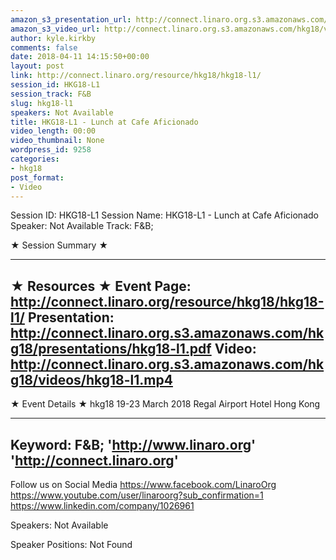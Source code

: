 ```yaml
---
amazon_s3_presentation_url: http://connect.linaro.org.s3.amazonaws.com/hkg18/presentations/hkg18-l1.pdf
amazon_s3_video_url: http://connect.linaro.org.s3.amazonaws.com/hkg18/videos/hkg18-l1.mp4
author: kyle.kirkby
comments: false
date: 2018-04-11 14:15:50+00:00
layout: post
link: http://connect.linaro.org/resource/hkg18/hkg18-l1/
session_id: HKG18-L1
session_track: F&B
slug: hkg18-l1
speakers: Not Available
title: HKG18-L1 - Lunch at Cafe Aficionado
video_length: 00:00
video_thumbnail: None
wordpress_id: 9258
categories:
- hkg18
post_format:
- Video
---
```


Session ID: HKG18-L1
Session Name: HKG18-L1 - Lunch at Cafe Aficionado
Speaker: Not Available
Track: F&B;


★ Session Summary ★

---------------------------------------------------
★ Resources ★
Event Page: http://connect.linaro.org/resource/hkg18/hkg18-l1/
Presentation: http://connect.linaro.org.s3.amazonaws.com/hkg18/presentations/hkg18-l1.pdf
Video: http://connect.linaro.org.s3.amazonaws.com/hkg18/videos/hkg18-l1.mp4
 ---------------------------------------------------
★ Event Details ★
hkg18
19-23 March 2018 
Regal Airport Hotel Hong Kong

---------------------------------------------------
Keyword: F&B;
'http://www.linaro.org'
'http://connect.linaro.org'
---------------------------------------------------
Follow us on Social Media
https://www.facebook.com/LinaroOrg
https://www.youtube.com/user/linaroorg?sub_confirmation=1
https://www.linkedin.com/company/1026961

Speakers: Not Available

Speaker Positions: Not Found


